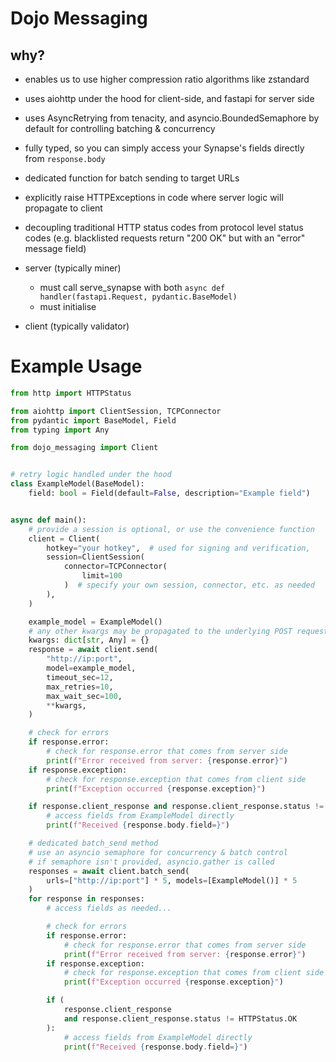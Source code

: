# Dojo Messaging

## why?
- enables us to use higher compression ratio algorithms like zstandard
- uses aiohttp under the hood for client-side, and fastapi for server side
- uses AsyncRetrying from tenacity, and asyncio.BoundedSemaphore by default for controlling batching & concurrency
- fully typed, so you can simply access your Synapse's fields directly from `response.body`
- dedicated function for batch sending to target URLs
- explicitly raise HTTPExceptions in code where server logic will propagate to client
- decoupling traditional HTTP status codes from protocol level status codes (e.g. blacklisted requests return "200 OK" but with an "error" message field)


- server (typically miner)
  - must call serve_synapse with both `async def handler(fastapi.Request, pydantic.BaseModel)`
  - must initialise

- client (typically validator)



# Example Usage



```python
from http import HTTPStatus

from aiohttp import ClientSession, TCPConnector
from pydantic import BaseModel, Field
from typing import Any

from dojo_messaging import Client


# retry logic handled under the hood
class ExampleModel(BaseModel):
    field: bool = Field(default=False, description="Example field")


async def main():
    # provide a session is optional, or use the convenience function
    client = Client(
        hotkey="your hotkey",  # used for signing and verification,
        session=ClientSession(
            connector=TCPConnector(
                limit=100
            )  # specify your own session, connector, etc. as needed
        ),
    )

    example_model = ExampleModel()
    # any other kwargs may be propagated to the underlying POST request using aiohttp
    kwargs: dict[str, Any] = {}
    response = await client.send(
        "http://ip:port",
        model=example_model,
        timeout_sec=12,
        max_retries=10,
        max_wait_sec=100,
        **kwargs,
    )

    # check for errors
    if response.error:
        # check for response.error that comes from server side
        print(f"Error received from server: {response.error}")
    if response.exception:
        # check for response.exception that comes from client side
        print(f"Exception occurred {response.exception}")

    if response.client_response and response.client_response.status != HTTPStatus.OK:
        # access fields from ExampleModel directly
        print(f"Received {response.body.field=}")

    # dedicated batch_send method
    # use an asyncio semaphore for concurrency & batch control
    # if semaphore isn't provided, asyncio.gather is called
    responses = await client.batch_send(
        urls=["http://ip:port"] * 5, models=[ExampleModel()] * 5
    )
    for response in responses:
        # access fields as needed...

        # check for errors
        if response.error:
            # check for response.error that comes from server side
            print(f"Error received from server: {response.error}")
        if response.exception:
            # check for response.exception that comes from client side
            print(f"Exception occurred {response.exception}")

        if (
            response.client_response
            and response.client_response.status != HTTPStatus.OK
        ):
            # access fields from ExampleModel directly
            print(f"Received {response.body.field=}")
```
